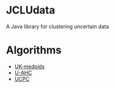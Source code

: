 # JCLUdata
A Java library for clustering uncertain data

# Algorithms
- [UK-medoids](http://dx.doi.org/10.1007/978-3-540-87993-0_19)
- [U-AHC](http://dx.doi.org/10.1016/j.ins.2017.03.030)
- [UCPC](http://vldb.org/pvldb/vol5/p610_francescogullo_vldb2012.pdf)